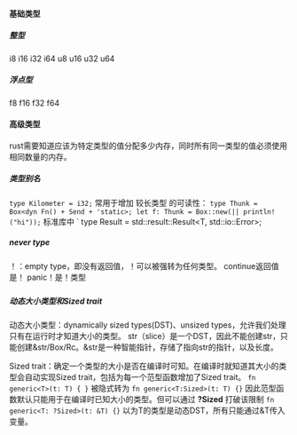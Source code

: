 #### 基础类型  
##### 整型
i8 i16 i32 i64
u8 u16 u32 u64

##### 浮点型
f8 f16 f32 f64

#### 高级类型
rust需要知道应该为特定类型的值分配多少内存，同时所有同一类型的值必须使用相同数量的内存。


##### 类型别名
`
type Kilometer = i32;
`
常用于增加 较长类型 的可读性：
`
type Thunk = Box<dyn Fn() + Send + 'static>;
let f: Thunk = Box::new(|| println!("hi"));
`
标准库中
`
type Result<T> = std::result::Result<T, std::io::Error>;

##### never type
！：empty type，即没有返回值，！可以被强转为任何类型。
continue返回值是！
panic！是！类型

##### 

##### 动态大小类型和Sized trait
动态大小类型：dynamically sized types(DST)、unsized types，允许我们处理只有在运行时才知道大小的类型。
str（slice）是一个DST，因此不能创建str，只能创建&str/Box<str>/Rc<str>。&str是一种智能指针，存储了指向str的指针，以及长度。

Sized trait：确定一个类型的大小是否在编译时可知。在编译时就知道其大小的类型会自动实现Sized trait，包括为每一个范型函数增加了Sized trait。
`
fn generic<T>(t: T) {
}
`
被隐式转为
`
fn generic<T:Sized>(t: T) {}
`
因此范型函数默认只能用于在编译时已知大小的类型。但可以通过 **?Sized** 打破该限制
`
fn generic<T: ?Sized>(t: &T) {}
`
以为T的类型是动态DST，所有只能通过&T传入变量。